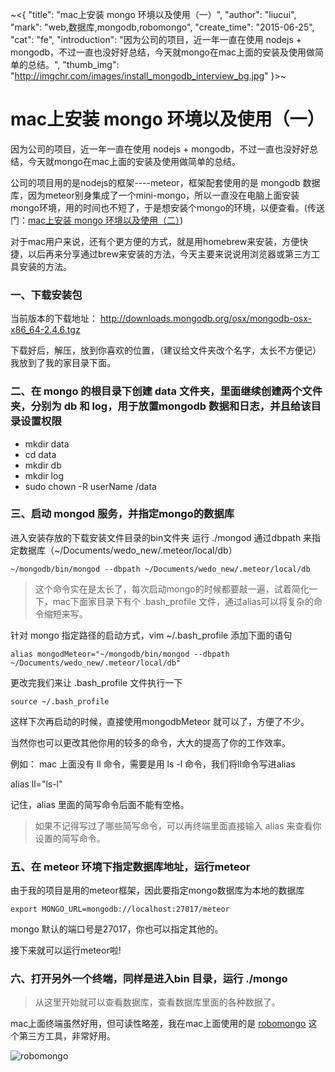 ~<{
	"title": "mac上安装 mongo 环境以及使用（一）",
	"author": "liucui",
	"mark": "web,数据库,mongodb,robomongo",
	"create_time": "2015-06-25",
	"cat": "fe",
	"introduction": "因为公司的项目，近一年一直在使用 nodejs + mongodb，不过一直也没好好总结，今天就mongo在mac上面的安装及使用做简单的总结。",
	"thumb_img": "http://imgchr.com/images/install_mongodb_interview_bg.jpg"
}>~

# mac上安装 mongo 环境以及使用（一）

因为公司的项目，近一年一直在使用 nodejs + mongodb，不过一直也没好好总结，今天就mongo在mac上面的安装及使用做简单的总结。

公司的项目用的是nodejs的框架----meteor，框架配套使用的是 mongodb 数据库，因为meteor别身集成了一个mini-mongo，所以一直没在电脑上面安装mongo环境，用的时间也不短了，于是想安装个mongo的环境，以便查看。(传送门：[mac上安装 mongo 环境以及使用（二）](http://iqianduan.net/blog/how-to-install-mongo-for-mac2))

对于mac用户来说，还有个更方便的方式，就是用homebrew来安装，方便快捷，以后再来分享通过brew来安装的方法，今天主要来说说用浏览器或第三方工具安装的方法。

### 一、下载安装包
当前版本的下载地址： http://downloads.mongodb.org/osx/mongodb-osx-x86_64-2.4.6.tgz

下载好后，解压，放到你喜欢的位置，（建议给文件夹改个名字，太长不方便记）我放到了我的家目录下面。

### 二、在 mongo 的根目录下创建 data 文件夹，里面继续创建两个文件夹，分别为 db 和 log，用于放置mongodb 数据和日志，并且给该目录设置权限

- mkdir data
- cd data
- mkdir db
- mkdir log
- sudo chown -R  userName /data

### 三、启动 mongod 服务，并指定mongo的数据库

进入安装存放的下载安装文件目录的bin文件夹 运行 ./mongod
通过dbpath 来指定数据库（~/Documents/wedo_new/.meteor/local/db）

```shell
~/mongodb/bin/mongod --dbpath ~/Documents/wedo_new/.meteor/local/db
```

> 这个命令实在是太长了，每次启动mongo的时候都要敲一遍，试着简化一下，mac下面家目录下有个 .bash_profile 文件，通过alias可以将复杂的命令缩短来写。

针对 mongo 指定路径的启动方式，vim ~/.bash_profile 添加下面的语句

```shell
alias mongodMeteor="~/mongodb/bin/mongod --dbpath ~/Documents/wedo_new/.meteor/local/db"
```

更改完我们来让 .bash_profile 文件执行一下

```shell
source ~/.bash_profile
```

这样下次再启动的时候，直接使用mongodbMeteor 就可以了，方便了不少。

当然你也可以更改其他你用的较多的命令，大大的提高了你的工作效率。

例如：
mac 上面没有 ll 命令，需要是用 ls -l 命令，我们将ll命令写进alias

alias ll="ls-l"

记住，alias 里面的简写命令后面不能有空格。

> 如果不记得写过了哪些简写命令，可以再终端里面直接输入 alias 来查看你设置的简写命令。

### 五、在 meteor 环境下指定数据库地址，运行meteor

由于我的项目是用的meteor框架，因此要指定mongo数据库为本地的数据库

```shell
export MONGO_URL=mongodb://localhost:27017/meteor
```

mongo 默认的端口号是27017，你也可以指定其他的。

接下来就可以运行meteor啦!

### 六、打开另外一个终端，同样是进入bin 目录，运行 ./mongo

> 从这里开始就可以查看数据库，查看数据库里面的各种数据了。

mac上面终端虽然好用，但可读性略差，我在mac上面使用的是 [robomongo](http://www.robomongo.org/) 这个第三方工具，非常好用。

![robomongo](http://imgchr.com/images/robomongo.png)
